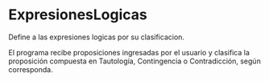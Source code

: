 # ExpresionesLogicas
Define a las expresiones logicas por su clasificacion. 

El programa recibe proposiciones ingresadas por el usuario y clasifica la proposición compuesta en Tautología, Contingencia o Contradicción, según corresponda.
